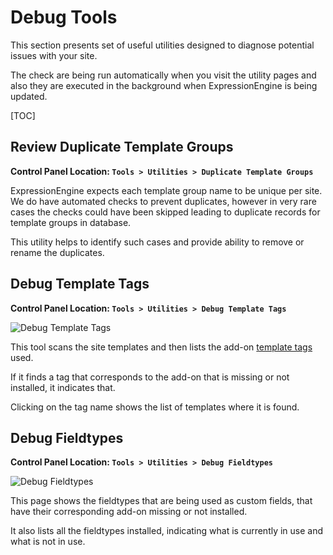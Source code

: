 <!--
    This source file is part of the open source project
    ExpressionEngine User Guide (https://github.com/ExpressionEngine/ExpressionEngine-User-Guide)

    @link      https://expressionengine.com/
    @copyright Copyright (c) 2003-2020, Packet Tide, LLC (https://packettide.com)
    @license   https://expressionengine.com/license Licensed under Apache License, Version 2.0
-->

# Debug Tools

This section presents set of useful utilities designed to diagnose potential issues with your site.

The check are being run automatically when you visit the utility pages and also they are executed in the background when ExpressionEngine is being updated.

[TOC]

## Review Duplicate Template Groups

**Control Panel Location: `Tools > Utilities > Duplicate Template Groups`**

ExpressionEngine expects each template group name to be unique per site. We do have automated checks to prevent duplicates, however in very rare cases the checks could have been skipped leading to duplicate records for template groups in database.

This utility helps to identify such cases and provide ability to remove or rename the duplicates.


## Debug Template Tags

**Control Panel Location: `Tools > Utilities > Debug Template Tags`**

![Debug Template Tags](_images/utilities-debug-tags.png)

This tool scans the site templates and then lists the add-on [template tags](templates/language.md) used.

If it finds a tag that corresponds to the add-on that is missing or not installed, it indicates that.

Clicking on the tag name shows the list of templates where it is found.

## Debug Fieldtypes

**Control Panel Location: `Tools > Utilities > Debug Fieldtypes`**

![Debug Fieldtypes](_images/utilities-debug-fieldtypes.png)

This page shows the fieldtypes that are being used as custom fields, that have their corresponding add-on missing or not installed.

It also lists all the fieldtypes installed, indicating what is currently in use and what is not in use.

